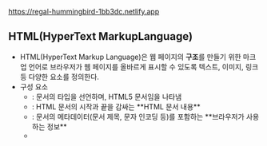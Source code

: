 https://regal-hummingbird-1bb3dc.netlify.app


## HTML(HyperText MarkupLanguage)

* HTML(HyperText Markup Language)은 웹 페이지의 **구조**를 만들기 위한 마크업 언어로 브라우저가 웹 페이지를 올바르게 표시할 수 있도록 텍스트, 이미지, 링크 등 다양한 요소를 정의한다.
* 구성 요소
  * <!DOCTYPE html>: 문서의 타입을 선언하며, HTML5 문서임을 나타냄
  * <html>: HTML 문서의 시작과 끝을 감싸는 **HTML 문서 내용**
  * <head>: 문서의 메타데이터(문서 제목, 문자 인코딩 등)를 포함하는 **브라우저가 사용하는 정보**
  * <title>: 브라우저 탭에 표시될 문서의 제목을 정의
  * <body>: 실제 웹 페이지에 표시될 콘텐츠를 포함
  * <h1>: heading 1, 가장 큰 제목을 나타내는 태그
  * <p>: 문단을 나타내는 태그
  * <a>: anchor, 다른 페이지나 외부 사이트로의 링크를 만듬
  * href: 연결할 URL을 지정
  * <img>: 웹 페이지에 이미지를 삽입
  * src: 이미지 파일의 경로를 지정
  * alt: 이미지가 표시되지 않을 때 대체 텍스트 제공


#### HTML과 CSS, JavaScript의 관계

* **HTML**: 웹 페이지의 구조와 내용을 정의
* **CSS (Cascading Style Sheets)**: HTML 요소들의 스타일(디자인, 레이아웃)을 지정
* **JavaScript**: 웹 페이지에 동적인 기능을 추가